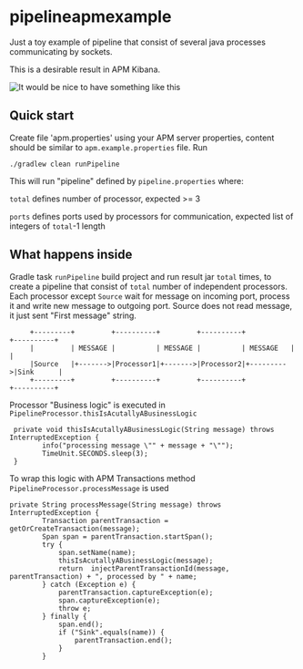 # pipelineapmexample
Just a toy example of pipeline that consist of several java processes communicating by sockets.
 
This is a desirable result in APM Kibana.

![It would be nice to have something like this](apm-example.png?raw=true "APM Kibana")


## Quick start
Create file 'apm.properties' using your APM server properties, content should be similar to `apm.example.properties` file.
Run
```
./gradlew clean runPipeline
```
This will run "pipeline" defined by `pipeline.properties` where:

`total` defines number of processor, expected >= 3

`ports` defines ports used by processors for communication, expected list of integers of `total`-1 length

## What happens inside
Gradle task `runPipeline` build project and run result jar `total` times, to create a pipeline that consist of `total` 
number of independent processors.
Each processor except `Source` wait for message on incoming port, process it and write new message to outgoing port.
Source does not read message, it just sent "First message" string.

```
     +---------+         +----------+         +----------+           +----------+
     |         | MESSAGE |          | MESSAGE |          | MESSAGE   |          |
     |Source   |+------->|Processor1|+------->|Processor2|+--------->|Sink      |
     +---------+         +----------+         +----------+           +----------+
```

Processor "Business logic" is executed in `PipelineProcessor.thisIsAcutallyABusinessLogic`

```
 private void thisIsAcutallyABusinessLogic(String message) throws InterruptedException {
        info("processing message \"" + message + "\"");
        TimeUnit.SECONDS.sleep(3);
 }
```
To wrap this logic with APM Transactions method  `PipelineProcessor.processMessage` is used

```
private String processMessage(String message) throws InterruptedException {
        Transaction parentTransaction = getOrCreateTransaction(message);
        Span span = parentTransaction.startSpan();
        try {
            span.setName(name);
            thisIsAcutallyABusinessLogic(message);
            return  injectParentTransactionId(message, parentTransaction) + ", processed by " + name;
        } catch (Exception e) {
            parentTransaction.captureException(e);
            span.captureException(e);
            throw e;
        } finally {
            span.end();
            if ("Sink".equals(name)) {
                parentTransaction.end();
            }
        }
``` 
